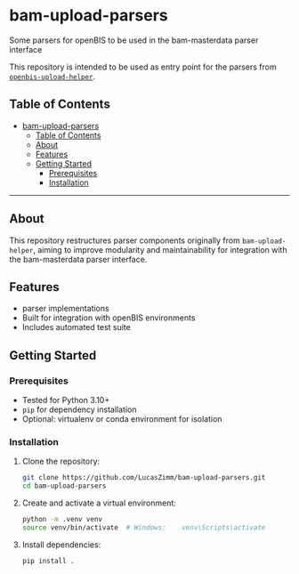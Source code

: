# bam-upload-parsers

Some parsers for openBIS to be used in the bam-masterdata parser interface

This repository is intended to be used as entry point for the parsers from [`openbis-upload-helper`](https://github.com/BAMresearch/openbis-upload-helper).


## Table of Contents

- [bam-upload-parsers](#bam-upload-parsers)
  - [Table of Contents](#table-of-contents)
  - [About](#about)
  - [Features](#features)
  - [Getting Started](#getting-started)
    - [Prerequisites](#prerequisites)
    - [Installation](#installation)

---

## About

This repository restructures parser components originally from `bam-upload-helper`, aiming to improve modularity and maintainability for integration with the bam-masterdata parser interface.

## Features

- parser implementations
- Built for integration with openBIS environments
- Includes automated test suite

## Getting Started

### Prerequisites

- Tested for Python 3.10+
- `pip` for dependency installation
- Optional: virtualenv or conda environment for isolation

### Installation

1. Clone the repository:
   ```bash
   git clone https://github.com/LucasZimm/bam-upload-parsers.git
   cd bam-upload-parsers
2. Create and activate a virtual environment:
    ```bash
    python -m .venv venv
    source venv/bin/activate  # Windows:    venv\Scripts\activate

3. Install dependencies:
    ```bash
    pip install .

